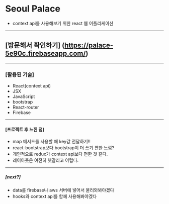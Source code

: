 # Seoul Palace
- context api를 사용해보기 위한 react 웹 어플리케이션
---
## [방문해서 확인하기] (https://palace-5e90c.firebaseapp.com/)
---
### [활용된 기술]
- React(context api)
- JSX
- JavaScript
- bootstrap
- React-router
- Firebase
---
#### [프로젝트 후 느낀 점]
- map 메서드를 사용할 때 key값 전달하기!!
- react-bootstrap보다 bootstrap이 더 쓰기 편한 느낌?
- 개인적으로 redux가 context api보다 편한 것 같다.
- 레이아웃은 여전히 헷갈리고 어렵다.
---
##### [next?]
- data를 firebase나 aws 서버에 넣어서 불러와봐야겠다
- hooks와 context api를 함께 사용해봐야겠다
